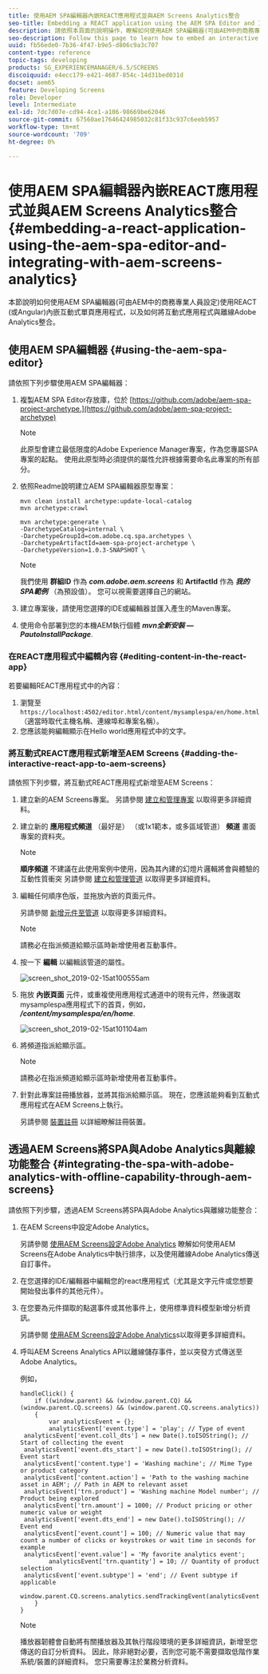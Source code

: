 ```yaml
---
title: 使用AEM SPA編輯器內嵌REACT應用程式並與AEM Screens Analytics整合
seo-title: Embedding a REACT application using the AEM SPA Editor and Integrating with AEM Screens Analytics
description: 請依照本頁面的說明操作，瞭解如何使用AEM SPA編輯器(可由AEM中的商務專業人員設定)，以REACT (或Angular)內嵌互動式單頁應用程式，以及如何將互動式應用程式與離線Adobe Analytics整合。
seo-description: Follow this page to learn how to embed an interactive single page application using REACT (or Angular) using the AEM SPA editor that can be configured by business professionals in AEM and also how to integrate your interactive application with offline Adobe Analytics.
uuid: fb56ede0-7b36-4f47-b9e5-d806c9a3c707
content-type: reference
topic-tags: developing
products: SG_EXPERIENCEMANAGER/6.5/SCREENS
discoiquuid: e4ecc179-e421-4687-854c-14d31bed031d
docset: aem65
feature: Developing Screens
role: Developer
level: Intermediate
exl-id: 7dc7d07e-cd94-4ce1-a106-98669be62046
source-git-commit: 67560ae17646424985032c81f33c937c6eeb5957
workflow-type: tm+mt
source-wordcount: '709'
ht-degree: 0%

---
```


# 使用AEM SPA編輯器內嵌REACT應用程式並與AEM Screens Analytics整合 {#embedding-a-react-application-using-the-aem-spa-editor-and-integrating-with-aem-screens-analytics}

本節說明如何使用AEM SPA編輯器(可由AEM中的商務專業人員設定)使用REACT (或Angular)內嵌互動式單頁應用程式，以及如何將互動式應用程式與離線Adobe Analytics整合。

## 使用AEM SPA編輯器 {#using-the-aem-spa-editor}

請依照下列步驟使用AEM SPA編輯器：

1. 複製AEM SPA Editor存放庫，位於 [https://github.com/adobe/aem-spa-project-archetype.](https://github.com/adobe/aem-spa-project-archetype)

   >[!NOTE]
   >
   >此原型會建立最低限度的Adobe Experience Manager專案，作為您專屬SPA專案的起點。 使用此原型時必須提供的屬性允許根據需要命名此專案的所有部分。

1. 依照Readme說明建立AEM SPA編輯器原型專案：

   ```
   mvn clean install archetype:update-local-catalog
   mvn archetype:crawl
   
   mvn archetype:generate \
   -DarchetypeCatalog=internal \
   -DarchetypeGroupId=com.adobe.cq.spa.archetypes \
   -DarchetypeArtifactId=aem-spa-project-archetype \
   -DarchetypeVersion=1.0.3-SNAPSHOT \
   ```

   >[!NOTE]
   >
   >我們使用 **群組ID** 作為 ***com.adobe.aem.screens*** 和 **ArtifactId** 作為 ***我的SPA範例*** （為預設值）。 您可以視需要選擇自己的網站。

1. 建立專案後，請使用您選擇的IDE或編輯器並匯入產生的Maven專案。
1. 使用命令部署到您的本機AEM執行個體 ***mvn全新安裝 — PautoInstallPackage***.

### 在REACT應用程式中編輯內容 {#editing-content-in-the-react-app}

若要編輯REACT應用程式中的內容：

1. 瀏覽至 `https://localhost:4502/editor.html/content/mysamplespa/en/home.html` （適當時取代主機名稱、連線埠和專案名稱）。
1. 您應該能夠編輯顯示在Hello world應用程式中的文字。

### 將互動式REACT應用程式新增至AEM Screens {#adding-the-interactive-react-app-to-aem-screens}

請依照下列步驟，將互動式REACT應用程式新增至AEM Screens：

1. 建立新的AEM Screens專案。 另請參閱 [建立和管理專案](creating-a-screens-project.md) 以取得更多詳細資料。

1. 建立新的 **應用程式頻道** （最好是） （或1x1範本，或多區域管道） **頻道** 畫面專案的資料夾。

   >[!NOTE]
   >**順序頻道** 不建議在此使用案例中使用，因為其內建的幻燈片邏輯將會與體驗的互動性質衝突
   >另請參閱 [建立和管理管道](managing-channels.md) 以取得更多詳細資料。


1. 編輯任何順序色版，並拖放內嵌的頁面元件。

   另請參閱 [新增元件至管道](adding-components-to-a-channel.md) 以取得更多詳細資料。

   >[!NOTE]
   >
   >請務必在指派頻道給顯示區時新增使用者互動事件。

1. 按一下 **編輯** 以編輯該管道的屬性。

   ![screen_shot_2019-02-15at100555am](assets/screen_shot_2019-02-15at100555am.png)

1. 拖放 **內嵌頁面** 元件，或重複使用應用程式通道中的現有元件，然後選取mysamplespa應用程式下的首頁，例如， ***/content/mysamplespa/en/home***.

   ![screen_shot_2019-02-15at101104am](assets/screen_shot_2019-02-15at101104am.png)

1. 將頻道指派給顯示區。

   >[!NOTE]
   >請務必在指派頻道給顯示區時新增使用者互動事件。

1. 針對此專案註冊播放器，並將其指派給顯示區。 現在，您應該能夠看到互動式應用程式在AEM Screens上執行。

   另請參閱 [裝置註冊](device-registration.md) 以詳細瞭解註冊裝置。

## 透過AEM Screens將SPA與Adobe Analytics與離線功能整合 {#integrating-the-spa-with-adobe-analytics-with-offline-capability-through-aem-screens}

請依照下列步驟，透過AEM Screens將SPA與Adobe Analytics與離線功能整合：

1. 在AEM Screens中設定Adobe Analytics。

   另請參閱 [使用AEM Screens設定Adobe Analytics](configuring-adobe-analytics-aem-screens.md) 瞭解如何使用AEM Screens在Adobe Analytics中執行排序，以及使用離線Adobe Analytics傳送自訂事件。

1. 在您選擇的IDE/編輯器中編輯您的react應用程式（尤其是文字元件或您想要開始發出事件的其他元件）。
1. 在您要為元件擷取的點選事件或其他事件上，使用標準資料模型新增分析資訊。

   另請參閱 [使用AEM Screens設定Adobe Analytics](configuring-adobe-analytics-aem-screens.md)s以取得更多詳細資料。

1. 呼叫AEM Screens Analytics API以離線儲存事件，並以突發方式傳送至Adobe Analytics。

   例如，

   ```
   handleClick() {
       if ((window.parent) && (window.parent.CQ) && (window.parent.CQ.screens) && (window.parent.CQ.screens.analytics))
       {
           var analyticsEvent = {};
           analyticsEvent['event.type'] = 'play'; // Type of event
    analyticsEvent['event.coll_dts'] = new Date().toISOString(); // Start of collecting the event
    analyticsEvent['event.dts_start'] = new Date().toISOString(); // Event start
    analyticsEvent['content.type'] = 'Washing machine'; // Mime Type or product category
    analyticsEvent['content.action'] = 'Path to the washing machine asset in AEM'; // Path in AEM to relevant asset
    analyticsEvent['trn.product'] = 'Washing machine Model number'; // Product being explored
    analyticsEvent['trn.amount'] = 1000; // Product pricing or other numeric value or weight
    analyticsEvent['event.dts_end'] = new Date().toISOString(); // Event end
    analyticsEvent['event.count'] = 100; // Numeric value that may count a number of clicks or keystrokes or wait time in seconds for example
    analyticsEvent['event.value'] = 'My favorite analytics event';
           analyticsEvent['trn.quantity'] = 10; // Quantity of product selection
    analyticsEvent['event.subtype'] = 'end'; // Event subtype if applicable
    window.parent.CQ.screens.analytics.sendTrackingEvent(analyticsEvent);
       }
   }
   ```

   >[!NOTE]
   >
   >播放器韌體會自動將有關播放器及其執行階段環境的更多詳細資訊，新增至您傳送的自訂分析資料。 因此，除非絕對必要，否則您可能不需要擷取低階作業系統/裝置的詳細資料。 您只需要專注於業務分析資料。
